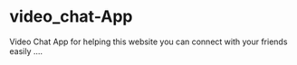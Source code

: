 # video_chat-App
Video Chat App for helping this website you can connect with your friends easily ....



<!--
https://user-images.githubusercontent.com/77965216/179146088-6468c5a9-e867-4a67-9db3-907059d07f48.mp4
--!>

